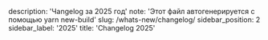 description: 'Чangelog за 2025 год'
note: 'Этот файл автогенерируется с помощью yarn new-build'
slug: /whats-new/changelog/
sidebar_position: 2
sidebar_label: '2025'
title: 'Changelog 2025'
